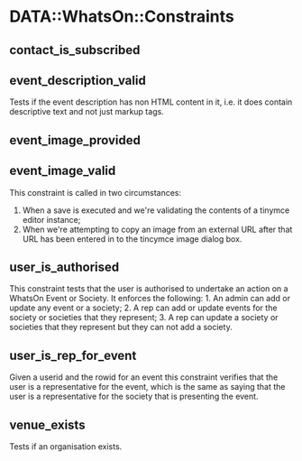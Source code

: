 # DATA::WhatsOn::Constraints

## contact\_is\_subscribed

## event\_description\_valid

Tests if the event description has non HTML content in it, i.e. it does contain
descriptive text and not just markup tags.

## event\_image\_provided

## event\_image\_valid

This constraint is called in two circumstances:
1.	When a save is executed and we're validating the contents of a tinymce
		editor instance;
2.	When we're attempting to copy an image from an external URL after that URL
		has been entered in to the tincymce image dialog box.

## user\_is\_authorised

This constraint tests that the user is authorised to undertake an action on a
WhatsOn Event or Society. It enforces the following:
1\. An admin can add or update any event or a society;
2\. A rep can add or update events for the society or societies that they
   represent;
3\. A rep can update a society or societies that they represent but they can not
   add a society.

## user\_is\_rep\_for\_event

Given a userid and the rowid for an event this constraint verifies that the user
is a representative for the event, which is the same as saying that the user is
a representative for the society that is presenting the event.

## venue\_exists

Tests if an organisation exists.
